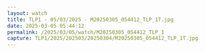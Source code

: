 ```yaml
---
layout: watch
title: TLP1 - 05/03/2025 - M20250305_054412_TLP_1T.jpg
date: 2025-03-05 05:44:12
permalink: /2025/03/05/watch/M20250305_054412_TLP_1
capture: TLP1/2025/202503/20250304/M20250305_054412_TLP_1T.jpg
---
```

